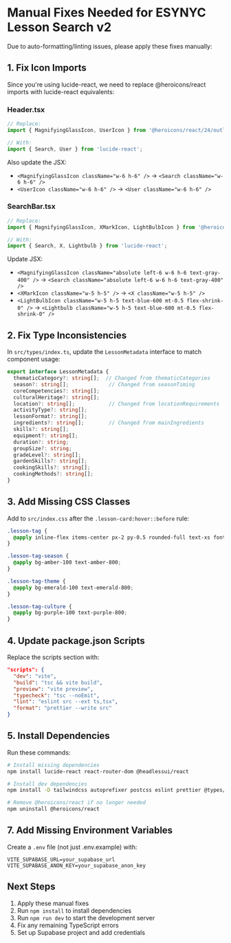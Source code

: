 # Manual Fixes Needed for ESYNYC Lesson Search v2

Due to auto-formatting/linting issues, please apply these fixes manually:

## 1. Fix Icon Imports

Since you're using lucide-react, we need to replace @heroicons/react imports with lucide-react equivalents:

### Header.tsx
```typescript
// Replace:
import { MagnifyingGlassIcon, UserIcon } from '@heroicons/react/24/outline';

// With:
import { Search, User } from 'lucide-react';
```

Also update the JSX:
- `<MagnifyingGlassIcon className="w-6 h-6" />` → `<Search className="w-6 h-6" />`
- `<UserIcon className="w-6 h-6" />` → `<User className="w-6 h-6" />`

### SearchBar.tsx
```typescript
// Replace:
import { MagnifyingGlassIcon, XMarkIcon, LightBulbIcon } from '@heroicons/react/24/outline';

// With:
import { Search, X, Lightbulb } from 'lucide-react';
```

Update JSX:
- `<MagnifyingGlassIcon className="absolute left-6 w-6 h-6 text-gray-400" />` → `<Search className="absolute left-6 w-6 h-6 text-gray-400" />`
- `<XMarkIcon className="w-5 h-5" />` → `<X className="w-5 h-5" />`
- `<LightBulbIcon className="w-5 h-5 text-blue-600 mt-0.5 flex-shrink-0" />` → `<Lightbulb className="w-5 h-5 text-blue-600 mt-0.5 flex-shrink-0" />`

## 2. Fix Type Inconsistencies

In `src/types/index.ts`, update the `LessonMetadata` interface to match component usage:

```typescript
export interface LessonMetadata {
  thematicCategory?: string[];  // Changed from thematicCategories
  season?: string[];             // Changed from seasonTiming
  coreCompetencies?: string[];
  culturalHeritage?: string[];
  location?: string[];           // Changed from locationRequirements
  activityType?: string[];
  lessonFormat?: string[];
  ingredients?: string[];        // Changed from mainIngredients
  skills?: string[];
  equipment?: string[];
  duration?: string;
  groupSize?: string;
  gradeLevel?: string[];
  gardenSkills?: string[];
  cookingSkills?: string[];
  cookingMethods?: string[];
}
```

## 3. Add Missing CSS Classes

Add to `src/index.css` after the `.lesson-card:hover::before` rule:

```css
.lesson-tag {
  @apply inline-flex items-center px-2 py-0.5 rounded-full text-xs font-medium;
}

.lesson-tag-season {
  @apply bg-amber-100 text-amber-800;
}

.lesson-tag-theme {
  @apply bg-emerald-100 text-emerald-800;
}

.lesson-tag-culture {
  @apply bg-purple-100 text-purple-800;
}
```

## 4. Update package.json Scripts

Replace the scripts section with:

```json
"scripts": {
  "dev": "vite",
  "build": "tsc && vite build",
  "preview": "vite preview",
  "typecheck": "tsc --noEmit",
  "lint": "eslint src --ext ts,tsx",
  "format": "prettier --write src"
}
```

## 5. Install Dependencies

Run these commands:

```bash
# Install missing dependencies
npm install lucide-react react-router-dom @headlessui/react

# Install dev dependencies  
npm install -D tailwindcss autoprefixer postcss eslint prettier @types/node

# Remove @heroicons/react if no longer needed
npm uninstall @heroicons/react
```

## 7. Add Missing Environment Variables

Create a `.env` file (not just .env.example) with:

```
VITE_SUPABASE_URL=your_supabase_url
VITE_SUPABASE_ANON_KEY=your_supabase_anon_key
```

## Next Steps

1. Apply these manual fixes
2. Run `npm install` to install dependencies
3. Run `npm run dev` to start the development server
4. Fix any remaining TypeScript errors
5. Set up Supabase project and add credentials